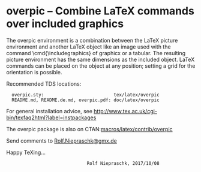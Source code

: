 overpic – Combine LaTeX commands over included graphics
=======================================================

The overpic environment is a combination between the LaTeX picture
environment and another LaTeX object like an image used with the
command \cmd{\includegraphics} of graphicx or a tabular. The
resulting picture environment has the same dimensions as the included
object. LaTeX commands can be placed on the object at any position;
setting a grid for the orientation is possible.

Recommended TDS locations:
```
  overpic.sty:                          tex/latex/overpic
  README.md, README.de.md, overpic.pdf: doc/latex/overpic
```
For general installation advice, see
http://www.tex.ac.uk/cgi-bin/texfaq2html?label=instpackages

The overpic package is also on CTAN:[macros/latex/contrib/overpic](http://www.ctan.org/pkg/overpic)

Send comments to Rolf.Niepraschk@gmx.de

Happy TeXing...

                                  Rolf Niepraschk, 2017/10/08
